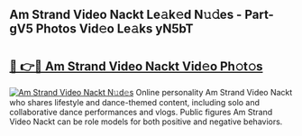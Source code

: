 ## Am Strand Video Nackt Le𝚊k𝚎d N𝚞𝚍es - Part-gV5 Photos Vid𝚎o Le𝚊ks yN5bT

# <h2><a href="http://fb9qt5.evod.top/?m=Am+Strand+Video+Nackt">🔗 👉🔴 Am Strand Video Nackt Vid𝚎o Ph𝚘t𝚘s</a></h2>

[![Am Strand Video Nackt N𝚞d𝚎s](https://i.imgur.com/8V9OHl7.gif)](http://fb9qt5.evod.top/?m=Am+Strand+Video+Nackt)
Online personality Am Strand Video Nackt who shares lifestyle and dance-themed content, including solo and collaborative dance performances and vlogs. Public figures Am Strand Video Nackt can be role models for both positive and negative behaviors. 
